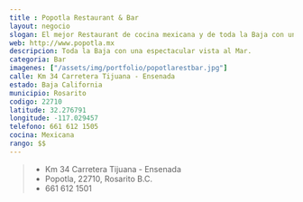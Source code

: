 ```yaml
---
title : Popotla Restaurant & Bar
layout: negocio
slogan: El mejor Restaurant de cocina mexicana y de toda la Baja con una espectacular vista al Mar.
web: http://www.popotla.mx
descripcion: Toda la Baja con una espectacular vista al Mar.
categoria: Bar
imagenes: ["/assets/img/portfolio/popotlarestbar.jpg"]
calle: Km 34 Carretera Tijuana - Ensenada
estado: Baja California
municipio: Rosarito
codigo: 22710
latitude: 32.276791
longitude: -117.029457
telefono: 661 612 1505
cocina: Mexicana
rango: $$
---
```


>* Km 34 Carretera Tijuana - Ensenada
>* Popotla, 22710, Rosarito B.C.
>* 661 612 1501
